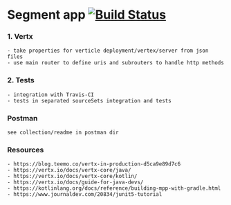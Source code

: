 # Segment app  [![Build Status](https://travis-ci.org/HubertTatar/segments.svg?branch=master)](https://travis-ci.org/HubertTatar/segments)

### 1. Vertx
    - take properties for verticle deployment/vertex/server from json files
    - use main router to define uris and subrouters to handle http methods
    
### 2. Tests
    - integration with Travis-CI
    - tests in separated sourceSets integration and tests    
    
### Postman
    see collection/readme in postman dir    
    
### Resources
    - https://blog.teemo.co/vertx-in-production-d5ca9e89d7c6
    - https://vertx.io/docs/vertx-core/java/
    - https://vertx.io/docs/vertx-core/kotlin/    
    - https://vertx.io/docs/guide-for-java-devs/
    - https://kotlinlang.org/docs/reference/building-mpp-with-gradle.html
    - https://www.journaldev.com/20834/junit5-tutorial
    
    

